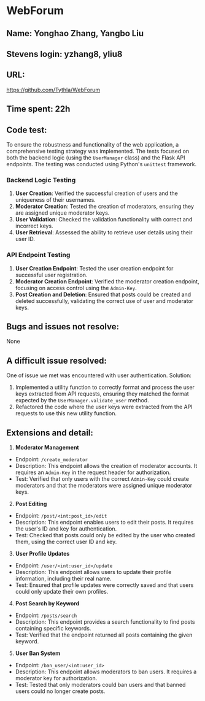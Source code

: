 # WebForum
## Name: Yonghao Zhang, Yangbo Liu
## Stevens login: yzhang8, yliu8
##  URL: 
https://github.com/Tythla/WebForum
##  Time spent: 22h
##  Code test:
To ensure the robustness and functionality of the web application, a comprehensive testing strategy was implemented. The tests focused on both the backend logic (using the `UserManager` class) and the Flask API endpoints. The testing was conducted using Python's `unittest` framework.
###  Backend Logic Testing
1.  **User Creation**: Verified the successful creation of users and the uniqueness of their usernames.
2.  **Moderator Creation**: Tested the creation of moderators, ensuring they are assigned unique moderator keys.
3.  **User Validation**: Checked the validation functionality with correct and incorrect keys.
4.  **User Retrieval**: Assessed the ability to retrieve user details using their user ID.
###  API Endpoint Testing
1.  **User Creation Endpoint**: Tested the user creation endpoint for successful user registration.
2.  **Moderator Creation Endpoint**: Verified the moderator creation endpoint, focusing on access control using the `Admin-Key`.
3.  **Post Creation and Deletion**: Ensured that posts could be created and deleted successfully, validating the correct use of user and moderator keys.
##  Bugs and issues not resolve: 
None
##  A difficult issue resolved:
One of issue we met was encountered with user authentication. 
Solution: 
1.  Implemented a utility function to correctly format and process the user keys extracted from API requests, ensuring they matched the format expected by the `UserManager.validate_user` method. 
2.  Refactored the code where the user keys were extracted from the API requests to use this new utility function.
##  Extensions and detail:
1.  **Moderator Management**
-   Endpoint: `/create_moderator`
-   Description: This endpoint allows the creation of moderator accounts. It requires an `Admin-Key` in the request header for authorization.
-   Test: Verified that only users with the correct `Admin-Key` could create moderators and that the moderators were assigned unique moderator keys.
2.  **Post Editing**
-   Endpoint: `/post/<int:post_id>/edit`
-   Description: This endpoint enables users to edit their posts. It requires the user's ID and key for authentication.
-   Test: Checked that posts could only be edited by the user who created them, using the correct user ID and key.
3.  **User Profile Updates**   
-   Endpoint: `/user/<int:user_id>/update`
-   Description: This endpoint allows users to update their profile information, including their real name.
-   Test: Ensured that profile updates were correctly saved and that users could only update their own profiles.
4.  **Post Search by Keyword**    
-   Endpoint: `/posts/search`
-   Description: This endpoint provides a search functionality to find posts containing specific keywords.
-   Test: Verified that the endpoint returned all posts containing the given keyword.
5.  **User Ban System**
-   Endpoint: `/ban_user/<int:user_id>`
-   Description: This endpoint allows moderators to ban users. It requires a moderator key for authorization.
-   Test: Tested that only moderators could ban users and that banned users could no longer create posts.
